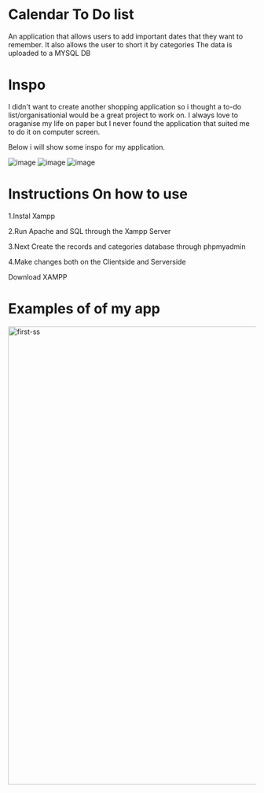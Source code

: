 # Calendar To Do list
An application that allows users to add important dates that they want to remember.
It also allows the user to short it by categories
The data is uploaded to a MYSQL DB

# Inspo 
I didn't want to create another shopping application so i thought a to-do list/organisationial 
would be a great project to work on.
I always love to oraganise my life on paper but I never found the application
that suited me to do it on computer screen.

Below i will show some inspo for my application.

![image](https://user-images.githubusercontent.com/92158341/160836627-b3a95c46-7553-4d85-8ddd-86f750485bef.png)
![image](https://user-images.githubusercontent.com/92158341/160836746-6a553fcf-496e-4f2c-b727-80d9f8bbb2d2.png)
![image](https://user-images.githubusercontent.com/92158341/160836807-4c928c53-d7bd-44ca-9fde-5eb6d3430fd2.png)

# Instructions On how to use

1.Instal Xampp

2.Run Apache and SQL through the Xampp Server

3.Next Create the records and categories database through phpmyadmin

4.Make changes both on the Clientside and Serverside

Download XAMPP

# Examples of of my app

<img width="931" alt="first-ss" src="https://user-images.githubusercontent.com/92158341/161029047-719b5423-61d2-4033-aaaf-d3d3824af28a.png">


